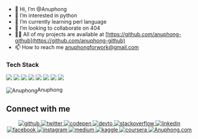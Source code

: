 - 👋 Hi, I’m @Anuphong
- 👀 I’m interested in python
- 🌱 I’m currently learning perl language
- 💞️ I’m looking to collaborate on 404
- 👨‍💻 All of my projects are available at [https://github.com/anuphong-github](https://github.com/anuphong-github)
- 📫 How to reach me anuphongforwork@gmail.com

### Tech Stack
<p align="left">
  <img src="https://img.shields.io/badge/Python-3776AB?style=for-the-badge&logo=python&logoColor=white"/>
  <img src="https://img.shields.io/badge/HTML-239120?style=for-the-badge&logo=html5&logoColor=white"/>
  <img src="https://img.shields.io/badge/CSS-ff00ff?&style=for-the-badge&logo=css3&logoColor=white"/>
  <img src="https://img.shields.io/badge/php-474A8A?style=for-the-badge&logo=php&logoColor=white"/>
  <img src="https://img.shields.io/badge/JavaScript-F7DF1E?style=for-the-badge&logo=javascript&logoColor=black"/>
  <img src="https://img.shields.io/badge/Bootstrap-563D7C?style=for-the-badge&logo=bootstrap&logoColor=white"/>
  <img src="https://img.shields.io/badge/Django-092E20?style=for-the-badge&logo=django&logoColor=white"/>
  <img src="https://img.shields.io/badge/MySQL-00000F?style=for-the-badge&logo=mysql&logoColor=white"/>
    
</p>
<p><img align="center" src="https://github-readme-stats.vercel.app/api?username=anuphong-github&show_icons=true" alt="Anuphong"/>Anuphong</p>

## Connect with me

<div align="center">
<a href="https://github.com/anuphong-github" target="_blank">
<img src=https://img.shields.io/badge/github-%2324292e.svg?&style=for-the-badge&logo=github&logoColor=white alt=github  />
</a>
<a href="https://twitter.com/Anuphongnarak" target="_blank">
<img src=https://img.shields.io/badge/twitter-%2300acee.svg?&style=for-the-badge&logo=twitter&logoColor=white alt=twitter  />
</a>
<a href="https://codepen.io/anuphong-tnt" target="_blank">
<img src=https://img.shields.io/badge/codepen-%23131417.svg?&style=for-the-badge&logo=codepen&logoColor=white alt=codepen />
</a>
<a href="https://dev.to/levidevto" target="_blank">
<img src=https://img.shields.io/badge/dev.to-%2308090A.svg?&style=for-the-badge&logo=dev.to&logoColor=white alt=devto  />
</a>
<a href="https://stackoverflow.com/users/11754119/levi" target="_blank">
<img src=https://img.shields.io/badge/stackoverflow-%23F28032.svg?&style=for-the-badge&logo=stackoverflow&logoColor=white alt=stackoverflow />
</a>
<a href="https://www.linkedin.com/in/anuphong-tanthip-4793801b1/" target="_blank">
<img src=https://img.shields.io/badge/linkedin-%231E77B5.svg?&style=for-the-badge&logo=linkedin&logoColor=white alt=linkedin  />
</a>
<a href="https://web.facebook.com/xX01101100011001010111011001101001Xx" target="_blank">
<img src=https://img.shields.io/badge/facebook-%232E87FB.svg?&style=for-the-badge&logo=facebook&logoColor=white alt=facebook  />
</a>
<a href="https://www.instagram.com/levi.ig" target="_blank">
<img src=https://img.shields.io/badge/instagram-%23000000.svg?&style=for-the-badge&logo=instagram&logoColor=white alt=instagram " />
</a>
<a href="https://medium.com/@anuphongtnt" target="_blank">
<img src=https://img.shields.io/badge/medium-%23292929.svg?&style=for-the-badge&logo=medium&logoColor=white alt=medium  />
</a>                                             
<a href="https://www.kaggle.com/anuphongtanthip" target="_blank">
<img src=https://img.shields.io/badge/kaggle-04bee8?style=for-the-badge&logoColor=white alt=kaggle />
</a>
<a href="https://www.coursera.org/user/184717e3ada3ce12443119593c88a185" target="_blank">
<img src=https://img.shields.io/badge/coursera-3b45e8?style=for-the-badge&logoColor=white alt=coursera  />
</a>
<a href="anuphong.com/" target="_blank">
<img src=https://img.shields.io/badge/anuphong-ff001f?style=for-the-badge&logoColor=white alt=Anuphong.com  />
</a>
                                                         
</div>  



<!---
Anuphongkrystal/Anuphongkrystal is a ✨ special ✨ repository because its `README.md` (this file) appears on your GitHub profile.
You can click the Preview link to take a look at your changes.
--->
